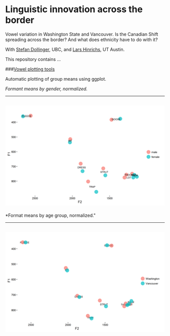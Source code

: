 # Linguistic innovation across the border

Vowel variation in Washington State and Vancouver. Is the Canadian Shift spreading across the border? And what does ethnicity have to do with it?

With [Stefan Dollinger](http://english.ubc.ca/persons/stefan-dollinger/), UBC,  and [Lars Hinrichs](https://liberalarts.utexas.edu/english/faculty/lh9896), UT Austin. 

This repository contains ...

###[Vowel plotting tools](https://github.com/patrickschu/canadavowels/blob/master/plotmachine.R)

Automatic plotting of group means using ggplot.

*Formant means by gender, normalized.* 

---
![alt-text](https://github.com/patrickschu/canadavowels/blob/master/Gender%20in%20the%20U.S._trans_GENDER_male.png "Means by gender")
---

*Format means by age group, normalized."

---
![alt-text](https://github.com/patrickschu/canadavowels/blob/master/The%20Canadian%20Shift%20US%20v%20CAN_trans_LOCATION_Washington.png "Means by age group")
---

